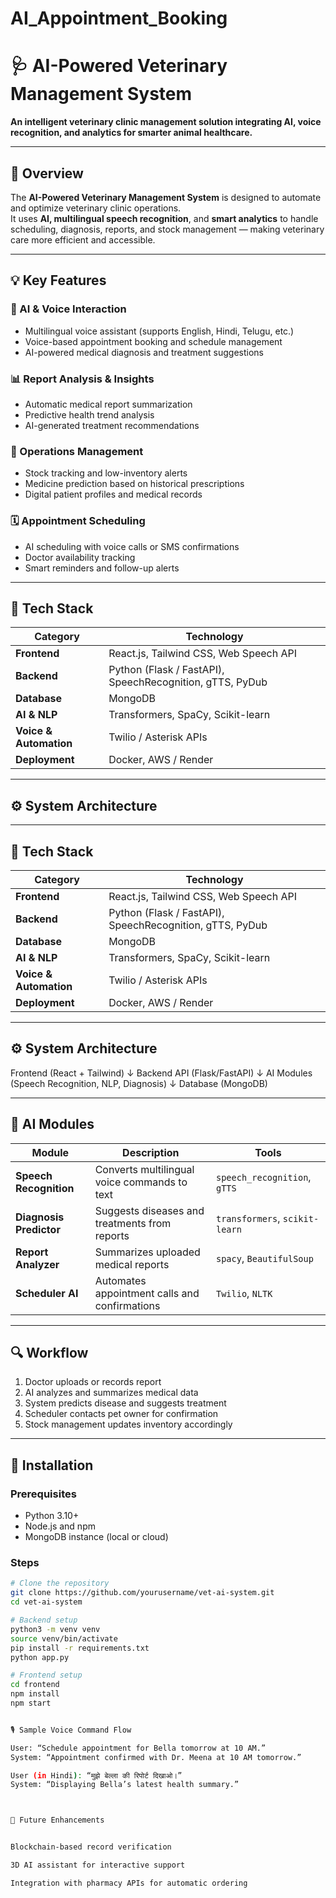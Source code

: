 # AI_Appointment_Booking

# 🩺 AI-Powered Veterinary Management System

**An intelligent veterinary clinic management solution integrating AI, voice recognition, and analytics for smarter animal healthcare.**

---

## 🚀 Overview
The **AI-Powered Veterinary Management System** is designed to automate and optimize veterinary clinic operations.  
It uses **AI, multilingual speech recognition**, and **smart analytics** to handle scheduling, diagnosis, reports, and stock management — making veterinary care more efficient and accessible.

---

## 💡 Key Features

### 🧠 AI & Voice Interaction
- Multilingual voice assistant (supports English, Hindi, Telugu, etc.)
- Voice-based appointment booking and schedule management
- AI-powered medical diagnosis and treatment suggestions

### 📊 Report Analysis & Insights
- Automatic medical report summarization
- Predictive health trend analysis
- AI-generated treatment recommendations

### 🏥 Operations Management
- Stock tracking and low-inventory alerts
- Medicine prediction based on historical prescriptions
- Digital patient profiles and medical records

### 🗓️ Appointment Scheduling
- AI scheduling with voice calls or SMS confirmations
- Doctor availability tracking
- Smart reminders and follow-up alerts

---

## 🧩 Tech Stack

| Category | Technology |
|-----------|-------------|
| **Frontend** | React.js, Tailwind CSS, Web Speech API |
| **Backend** | Python (Flask / FastAPI), SpeechRecognition, gTTS, PyDub |
| **Database** | MongoDB |
| **AI & NLP** | Transformers, SpaCy, Scikit-learn |
| **Voice & Automation** | Twilio / Asterisk APIs |
| **Deployment** | Docker, AWS / Render |

---

## ⚙️ System Architecture


---

## 🧩 Tech Stack

| Category | Technology |
|-----------|-------------|
| **Frontend** | React.js, Tailwind CSS, Web Speech API |
| **Backend** | Python (Flask / FastAPI), SpeechRecognition, gTTS, PyDub |
| **Database** | MongoDB |
| **AI & NLP** | Transformers, SpaCy, Scikit-learn |
| **Voice & Automation** | Twilio / Asterisk APIs |
| **Deployment** | Docker, AWS / Render |

---


## ⚙️ System Architecture

Frontend (React + Tailwind)
↓
Backend API (Flask/FastAPI)
↓
AI Modules (Speech Recognition, NLP, Diagnosis)
↓
Database (MongoDB)



---

## 🧠 AI Modules

| Module | Description | Tools |
|--------|--------------|-------|
| **Speech Recognition** | Converts multilingual voice commands to text | `speech_recognition`, `gTTS` |
| **Diagnosis Predictor** | Suggests diseases and treatments from reports | `transformers`, `scikit-learn` |
| **Report Analyzer** | Summarizes uploaded medical reports | `spacy`, `BeautifulSoup` |
| **Scheduler AI** | Automates appointment calls and confirmations | `Twilio`, `NLTK` |

---

## 🔍 Workflow

1. Doctor uploads or records report  
2. AI analyzes and summarizes medical data  
3. System predicts disease and suggests treatment  
4. Scheduler contacts pet owner for confirmation  
5. Stock management updates inventory accordingly  

---

## 🧰 Installation

### Prerequisites
- Python 3.10+
- Node.js and npm
- MongoDB instance (local or cloud)

### Steps

```bash
# Clone the repository
git clone https://github.com/yourusername/vet-ai-system.git
cd vet-ai-system

# Backend setup
python3 -m venv venv
source venv/bin/activate
pip install -r requirements.txt
python app.py

# Frontend setup
cd frontend
npm install
npm start


🎙️ Sample Voice Command Flow

User: “Schedule appointment for Bella tomorrow at 10 AM.”
System: “Appointment confirmed with Dr. Meena at 10 AM tomorrow.”

User (in Hindi): “मुझे बेल्ला की रिपोर्ट दिखाओ।”
System: “Displaying Bella’s latest health summary.”



🧭 Future Enhancements


Blockchain-based record verification

3D AI assistant for interactive support

Integration with pharmacy APIs for automatic ordering

